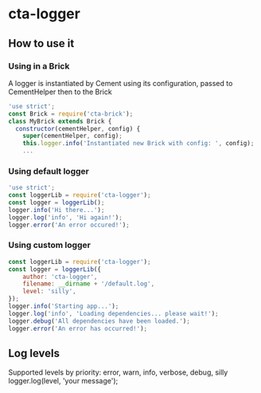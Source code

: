 # cta-logger
## How to use it
### Using in a Brick
A logger is instantiated by Cement using its configuration, passed to CementHelper then to the Brick
````javascript
'use strict';
const Brick = require('cta-brick');
class MyBrick extends Brick {
  constructor(cementHelper, config) {
    super(cementHelper, config);
    this.logger.info('Instantiated new Brick with config: ', config);
    ...
````
### Using default logger
````javascript
'use strict';
const loggerLib = require('cta-logger');
const logger = loggerLib();
logger.info('Hi there...');
logger.log('info', 'Hi again!');
logger.error('An error occured!');
````
### Using custom logger
````javascript
const loggerLib = require('cta-logger');
const logger = loggerLib({
    author: 'cta-logger',
    filename: __dirname + '/default.log',
    level: 'silly',
});
logger.info('Starting app...');
logger.log('info', 'Loading dependencies... please wait!');
logger.debug('All dependencies have been loaded.');
logger.error('An error has occurred!');
```` 
## Log levels
Supported levels by priority: error, warn, info, verbose, debug, silly
logger.log(level, 'your message');

